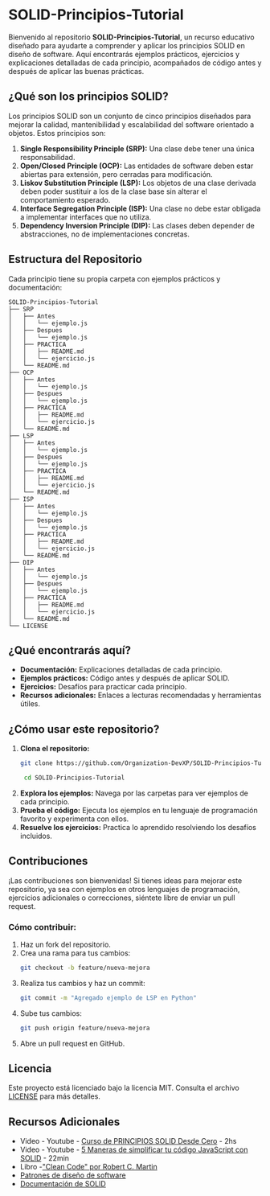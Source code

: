 # SOLID-Principios-Tutorial

Bienvenido al repositorio **SOLID-Principios-Tutorial**, un recurso educativo diseñado para ayudarte a comprender y aplicar los principios SOLID en diseño de software. Aquí encontrarás ejemplos prácticos, ejercicios y explicaciones detalladas de cada principio, acompañados de código antes y después de aplicar las buenas prácticas.

## ¿Qué son los principios SOLID?

Los principios SOLID son un conjunto de cinco principios diseñados para mejorar la calidad, mantenibilidad y escalabilidad del software orientado a objetos. Estos principios son:

1. **Single Responsibility Principle (SRP):** Una clase debe tener una única responsabilidad.
2. **Open/Closed Principle (OCP):** Las entidades de software deben estar abiertas para extensión, pero cerradas para modificación.
3. **Liskov Substitution Principle (LSP):** Los objetos de una clase derivada deben poder sustituir a los de la clase base sin alterar el comportamiento esperado.
4. **Interface Segregation Principle (ISP):** Una clase no debe estar obligada a implementar interfaces que no utiliza.
5. **Dependency Inversion Principle (DIP):** Las clases deben depender de abstracciones, no de implementaciones concretas.

## Estructura del Repositorio

Cada principio tiene su propia carpeta con ejemplos prácticos y documentación:

```
SOLID-Principios-Tutorial
├── SRP
│   ├── Antes
│   │   └── ejemplo.js
│   ├── Despues
│   │   └── ejemplo.js
│   ├── PRACTICA
│   │   ├── README.md
│   │   └── ejercicio.js
│   └── README.md
├── OCP
│   ├── Antes
│   │   └── ejemplo.js
│   ├── Despues
│   │   └── ejemplo.js
│   ├── PRACTICA
│   │   ├── README.md
│   │   └── ejercicio.js
│   └── README.md
├── LSP
│   ├── Antes
│   │   └── ejemplo.js
│   ├── Despues
│   │   └── ejemplo.js
│   ├── PRACTICA
│   │   ├── README.md
│   │   └── ejercicio.js
│   └── README.md
├── ISP
│   ├── Antes
│   │   └── ejemplo.js
│   ├── Despues
│   │   └── ejemplo.js
│   ├── PRACTICA
│   │   ├── README.md
│   │   └── ejercicio.js
│   └── README.md
├── DIP
│   ├── Antes
│   │   └── ejemplo.js
│   ├── Despues
│   │   └── ejemplo.js
│   ├── PRACTICA
│   │   ├── README.md
│   │   └── ejercicio.js
│   └── README.md
└── LICENSE
```

## ¿Qué encontrarás aquí?

- **Documentación:** Explicaciones detalladas de cada principio.
- **Ejemplos prácticos:** Código antes y después de aplicar SOLID.
- **Ejercicios:** Desafíos para practicar cada principio.
- **Recursos adicionales:** Enlaces a lecturas recomendadas y herramientas útiles.

## ¿Cómo usar este repositorio?

1. **Clona el repositorio:**
   ```bash
   git clone https://github.com/Organization-DevXP/SOLID-Principios-Tutorial.git
   ```
   ```bash
    cd SOLID-Principios-Tutorial
   ```
2. **Explora los ejemplos:**
   Navega por las carpetas para ver ejemplos de cada principio.
3. **Prueba el código:**
   Ejecuta los ejemplos en tu lenguaje de programación favorito y experimenta con ellos.
4. **Resuelve los ejercicios:**
   Practica lo aprendido resolviendo los desafíos incluidos.

## Contribuciones

¡Las contribuciones son bienvenidas! Si tienes ideas para mejorar este repositorio, ya sea con ejemplos en otros lenguajes de programación, ejercicios adicionales o correcciones, siéntete libre de enviar un pull request.

### Cómo contribuir:

1. Haz un fork del repositorio.
2. Crea una rama para tus cambios:
   ```bash
   git checkout -b feature/nueva-mejora
   ```
3. Realiza tus cambios y haz un commit:
   ```bash
   git commit -m "Agregado ejemplo de LSP en Python"
   ```
4. Sube tus cambios:
   ```bash
   git push origin feature/nueva-mejora
   ```
5. Abre un pull request en GitHub.

## Licencia

Este proyecto está licenciado bajo la licencia MIT. Consulta el archivo [LICENSE](LICENSE) para más detalles.

## Recursos Adicionales

- Video - Youtube - [Curso de PRINCIPIOS SOLID Desde Cero](https://www.youtube.com/watch?v=ASBC5drF-QU&ab_channel=MoureDevbyBraisMoure) - 2hs
- Video - Youtube - [5 Maneras de simplificar tu código JavaScript con SOLID](https://www.youtube.com/watch?v=6PdAOfsPh48&ab_channel=CarlosAzaustre-AprendeJavaScript) - 22min
- Libro -["Clean Code" por Robert C. Martin](https://www.amazon.com/Clean-Code-Handbook-Software-Craftsmanship/dp/0132350882)
- [Patrones de diseño de software](https://refactoring.guru/design-patterns)
- [Documentación de SOLID](https://en.wikipedia.org/wiki/SOLID)
